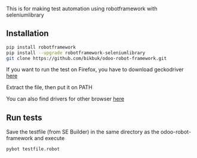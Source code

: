 This is for making test automation using robotframework with seleniumlibrary 

## Installation

```bash
pip install robotframework
pip install --upgrade robotframework-seleniumlibrary
git clone https://github.com/bikbuk/odoo-robot-framework.git
```
If you want to run the test on Firefox, you have to download geckodriver [here](https://github.com/mozilla/geckodriver/releases)

Extract the file, then put it on PATH


You can also find drivers for other browser [here](https://www.seleniumhq.org/download/)

## Run tests

Save the testfile (from SE Builder) in the same directory as the odoo-robot-framework and execute
```bash
pybot testfile.robot
```
